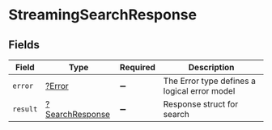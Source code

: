 # StreamingSearchResponse


## Fields

| Field                                                    | Type                                                     | Required                                                 | Description                                              |
| -------------------------------------------------------- | -------------------------------------------------------- | -------------------------------------------------------- | -------------------------------------------------------- |
| `error`                                                  | [?Error](../../models/shared/Error.md)                   | :heavy_minus_sign:                                       | The Error type defines a logical error model             |
| `result`                                                 | [?SearchResponse](../../models/shared/SearchResponse.md) | :heavy_minus_sign:                                       | Response struct for search                               |